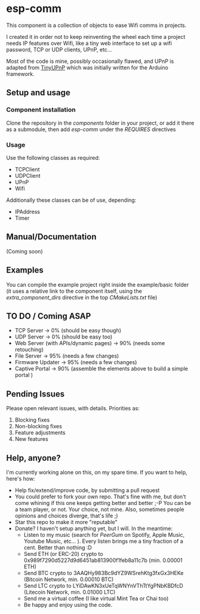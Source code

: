 # esp-comm

This component is a collection of objects to ease Wifi comms in projects.

I created it in order not to keep reinventing the wheel each time a project needs IP features over Wifi, like a tiny web interface to set up a wifi password, TCP or UDP clients, UPnP, etc...

Most of the code is mine, possibly occasionally flawed, and UPnP is adapted from [TinyUPnP](https://github.com/ofekp/TinyUPnP) which was initially written for the Arduino framework.

## Setup and usage

### Component installation

Clone the repository in the _components_ folder in your project, or add it there as a submodule, then add _esp-comm_ under the _REQUIRES_ directives

### Usage

Use the following classes as required:
- TCPClient
- UDPClient
- UPnP
- Wifi
  
Additionally these classes can be of use, depending:
- IPAddress
- Timer

## Manual/Documentation

(Coming soon)

## Examples

You can compile the example project right inside the example/basic folder (it uses a relative link to the component itself, using the _extra_component_dirs_ directive in the top _CMakeLists.txt_ file)

## TO DO / Coming ASAP

- TCP Server -> 0% (should be easy though)
- UDP Server -> 0% (should be easy too)
- Web Server (with APIs/dynamic pages) -> 90% (needs some retouching)
- File Server -> 95% (needs a few changes)
- Firmware Updater -> 95% (needs a few changes)
- Captive Portal -> 90% (assemble the elements above to build a simple portal )
  
## Pending Issues

Please open relevant issues, with details. Priorities as:

1. Blocking fixes
2. Non-blocking fixes
3. Feature adjustments
4. New features

## Help, anyone?

I'm currently working alone on this, on my spare time. If you want to help, here's how:
- Help fix/extend/improve code, by submitting a pull request
- You could prefer to fork your own repo. That's fine with me, but don't come whining if this one keeps getting better and better ;-P You can be a team player, or not. Your choice, not mine. Also, sometimes people opinions and choices diverge, that's life ;)
- Star this repo to make it more "reputable"
- Donate? I haven't setup anything yet, but I will. In the meantime:
  - Listen to my music (search for _PeerGum_ on Spotify, Apple Music, Youtube Music, etc... ). Every listen brings me a tiny fraction of a cent. Better than nothing :D
  - Send ETH (or ERC-20) crypto to 0x989f7290d5227d9d6451ab813900f1feb8a11c7b (min. 0.00001 ETH)
  - Send BTC crypto to 3AAQHy983Bc9dYZ9WSrehKtg3fxGx3HEKe (Bitcoin Network, min. 0.00010 BTC)
  - Send LTC crypto to LYiDAwKN3xUeTqWNYnVThTtYgPNbKBDfcD (Litecoin Network, min. 0.01000 LTC)
  - Send me a virtual coffee (I like virtual Mint Tea or Chai too)
  - Be happy and enjoy using the code.